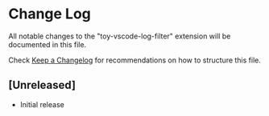 # Change Log

All notable changes to the "toy-vscode-log-filter" extension will be documented in this file.

Check [Keep a Changelog](http://keepachangelog.com/) for recommendations on how to structure this file.

## [Unreleased]

- Initial release